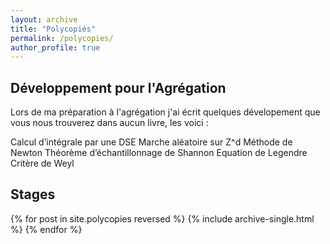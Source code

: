 ```yaml
---
layout: archive
title: "Polycopiés"
permalink: /polycopies/
author_profile: true
---
```


## Développement pour l'Agrégation 

Lors de ma préparation à l'agrégation j'ai écrit quelques dévelopement que vous nous trouverez dans aucun livre, les voici : 

Calcul d’intégrale par une DSE
Marche aléatoire sur Z^d 
Méthode de Newton
Théorème d’échantillonnage de Shannon 
Equation de Legendre
Critère de Weyl

## Stages

{% for post in site.polycopies reversed %}
  {% include archive-single.html %}
{% endfor %}

